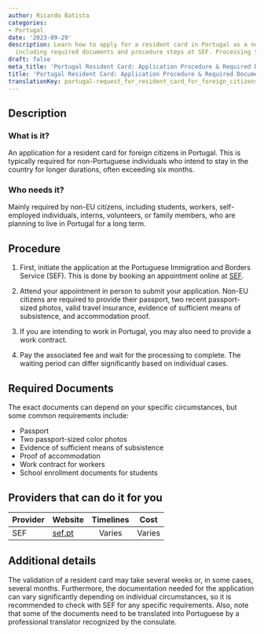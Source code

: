 ```yaml
---
author: Ricardo Batista
categories:
- Portugal
date: '2023-09-29'
description: Learn how to apply for a resident card in Portugal as a non-EU citizen,
  including required documents and procedure steps at SEF. Processing time varies.
draft: false
meta_title: 'Portugal Resident Card: Application Procedure & Required Documents'
title: 'Portugal Resident Card: Application Procedure & Required Documents'
translationKey: portugal-request_for_resident_card_for_foreign_citizens
---
```



## Description
### What is it?
An application for a resident card for foreign citizens in Portugal. This is typically required for non-Portuguese individuals who intend to stay in the country for longer durations, often exceeding six months.

### Who needs it?
Mainly required by non-EU citizens, including students, workers, self-employed individuals, interns, volunteers, or family members, who are planning to live in Portugal for a long term.

## Procedure
1. First, initiate the application at the Portuguese Immigration and Borders Service (SEF). This is done by booking an appointment online at [SEF](https://www.sef.pt/).

2. Attend your appointment in person to submit your application. Non-EU citizens are required to provide their passport, two recent passport-sized photos, valid travel insurance, evidence of sufficient means of subsistence, and accommodation proof.

3. If you are intending to work in Portugal, you may also need to provide a work contract.

4. Pay the associated fee and wait for the processing to complete. The waiting period can differ significantly based on individual cases.

## Required Documents
The exact documents can depend on your specific circumstances, but some common requirements include:
- Passport
- Two passport-sized color photos
- Evidence of sufficient means of subsistence
- Proof of accommodation
- Work contract for workers
- School enrollment documents for students 

## Providers that can do it for you

| Provider        |     Website     |     Timelines    |       Cost      |
| --------------- | --------------- |  :-------------: | :-------------: |
| SEF      |  [sef.pt](https://www.sef.pt/en)       |      Varies      |        Varies       |

## Additional details
The validation of a resident card may take several weeks or, in some cases, several months. Furthermore, the documentation needed for the application can vary significantly depending on individual circumstances, so it is recommended to check with SEF for any specific requirements. Also, note that some of the documents need to be translated into Portuguese by a professional translator recognized by the consulate.